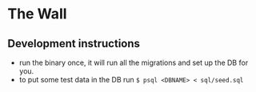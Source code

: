 # The Wall

## Development instructions

- run the binary once, it will run all the migrations and set up the DB for you.
- to put some test data in the DB run `$ psql <DBNAME> < sql/seed.sql`
